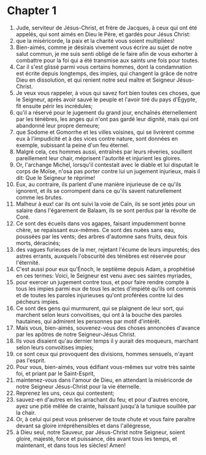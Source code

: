 # Chapter 1

1. Jude, serviteur de Jésus-Christ, et frère de Jacques, à ceux qui ont été appelés, qui sont aimés en Dieu le Père, et gardés pour Jésus Christ:
2. que la miséricorde, la paix et la charité vous soient multipliées!
3. Bien-aimés, comme je désirais vivement vous écrire au sujet de notre salut commun, je me suis senti obligé de le faire afin de vous exhorter à combattre pour la foi qui a été transmise aux saints une fois pour toutes.
4. Car il s'est glissé parmi vous certains hommes, dont la condamnation est écrite depuis longtemps, des impies, qui changent la grâce de notre Dieu en dissolution, et qui renient notre seul maître et Seigneur Jésus-Christ.
5. Je veux vous rappeler, à vous qui savez fort bien toutes ces choses, que le Seigneur, après avoir sauvé le peuple et l'avoir tiré du pays d'Égypte, fit ensuite périr les incrédules;
6. qu'il a réservé pour le jugement du grand jour, enchaînés éternellement par les ténèbres, les anges qui n'ont pas gardé leur dignité, mais qui ont abandonné leur propre demeure;
7. que Sodome et Gomorrhe et les villes voisines, qui se livrèrent comme eux à l'impudicité et à des vices contre nature, sont données en exemple, subissant la peine d'un feu éternel.
8. Malgré cela, ces hommes aussi, entraînés par leurs rêveries, souillent pareillement leur chair, méprisent l'autorité et injurient les gloires.
9. Or, l'archange Michel, lorsqu'il contestait avec le diable et lui disputait le corps de Moïse, n'osa pas porter contre lui un jugement injurieux, mais il dit: Que le Seigneur te réprime!
10. Eux, au contraire, ils parlent d'une manière injurieuse de ce qu'ils ignorent, et ils se corrompent dans ce qu'ils savent naturellement comme les brutes.
11. Malheur à eux! car ils ont suivi la voie de Caïn, ils se sont jetés pour un salaire dans l'égarement de Balaam, ils se sont perdus par la révolte de Coré.
12. Ce sont des écueils dans vos agapes, faisant impudemment bonne chère, se repaissant eux-mêmes. Ce sont des nuées sans eau, poussées par les vents; des arbres d'automne sans fruits, deux fois morts, déracinés;
13. des vagues furieuses de la mer, rejetant l'écume de leurs impuretés; des astres errants, auxquels l'obscurité des ténèbres est réservée pour l'éternité.
14. C'est aussi pour eux qu'Énoch, le septième depuis Adam, a prophétisé en ces termes: Voici, le Seigneur est venu avec ses saintes myriades,
15. pour exercer un jugement contre tous, et pour faire rendre compte à tous les impies parmi eux de tous les actes d'impiété qu'ils ont commis et de toutes les paroles injurieuses qu'ont proférées contre lui des pécheurs impies.
16. Ce sont des gens qui murmurent, qui se plaignent de leur sort, qui marchent selon leurs convoitises, qui ont à la bouche des paroles hautaines, qui admirent les personnes par motif d'intérêt.
17. Mais vous, bien-aimés, souvenez-vous des choses annoncées d'avance par les apôtres de notre Seigneur-Jésus Christ.
18. Ils vous disaient qu'au dernier temps il y aurait des moqueurs, marchant selon leurs convoitises impies;
19. ce sont ceux qui provoquent des divisions, hommes sensuels, n'ayant pas l'esprit.
20. Pour vous, bien-aimés, vous édifiant vous-mêmes sur votre très sainte foi, et priant par le Saint-Esprit,
21. maintenez-vous dans l'amour de Dieu, en attendant la miséricorde de notre Seigneur Jésus-Christ pour la vie éternelle.
22. Reprenez les uns, ceux qui contestent;
23. sauvez-en d'autres en les arrachant du feu; et pour d'autres encore, ayez une pitié mêlée de crainte, haïssant jusqu'à la tunique souillée par la chair.
24. Or, à celui qui peut vous préserver de toute chute et vous faire paraître devant sa gloire irrépréhensibles et dans l'allégresse,
25. à Dieu seul, notre Sauveur, par Jésus-Christ notre Seigneur, soient gloire, majesté, force et puissance, dès avant tous les temps, et maintenant, et dans tous les siècles! Amen!

